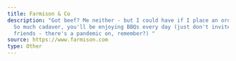 ```yaml
---
title: Farmison & Co
description: "Got beef? Me neither - but I could have if I place an order here.
  So much cadaver, you'll be enjoying BBQs every day (just don't invite your
  friends - there's a pandemic on, remember?) "
source: https://www.farmison.com
type: Other
---
```

